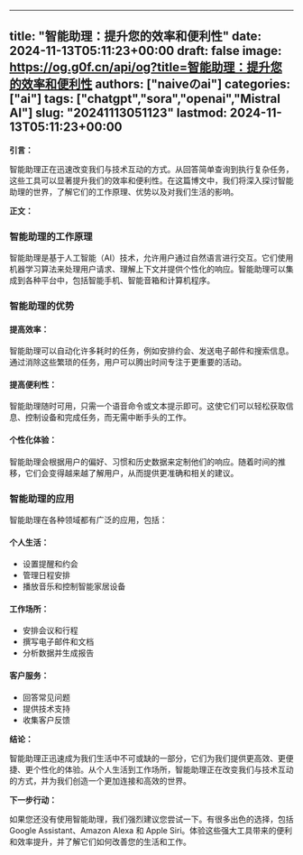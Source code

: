 
---
title: "智能助理：提升您的效率和便利性"
date: 2024-11-13T05:11:23+00:00
draft: false
image: https://og.g0f.cn/api/og?title=智能助理：提升您的效率和便利性
authors: ["naiveのai"]
categories: ["ai"]
tags: ["chatgpt","sora","openai","Mistral AI"]
slug: "20241113051123"
lastmod: 2024-11-13T05:11:23+00:00
---
**引言：**

智能助理正在迅速改变我们与技术互动的方式。从回答简单查询到执行复杂任务，这些工具可以显著提升我们的效率和便利性。在这篇博文中，我们将深入探讨智能助理的世界，了解它们的工作原理、优势以及对我们生活的影响。

**正文：**

### 智能助理的工作原理

智能助理是基于人工智能（AI）技术，允许用户通过自然语言进行交互。它们使用机器学习算法来处理用户请求、理解上下文并提供个性化的响应。智能助理可以集成到各种平台中，包括智能手机、智能音箱和计算机程序。

### 智能助理的优势

#### 提高效率：

智能助理可以自动化许多耗时的任务，例如安排约会、发送电子邮件和搜索信息。通过消除这些繁琐的任务，用户可以腾出时间专注于更重要的活动。

#### 提高便利性：

智能助理随时可用，只需一个语音命令或文本提示即可。这使它们可以轻松获取信息、控制设备和完成任务，而无需中断手头的工作。

#### 个性化体验：

智能助理会根据用户的偏好、习惯和历史数据来定制他们的响应。随着时间的推移，它们会变得越来越了解用户，从而提供更准确和相关的建议。

### 智能助理的应用

智能助理在各种领域都有广泛的应用，包括：

#### 个人生活：

* 设置提醒和约会
* 管理日程安排
* 播放音乐和控制智能家居设备

#### 工作场所：

* 安排会议和行程
* 撰写电子邮件和文档
* 分析数据并生成报告

#### 客户服务：

* 回答常见问题
* 提供技术支持
* 收集客户反馈

**结论：**

智能助理正迅速成为我们生活中不可或缺的一部分，它们为我们提供更高效、更便捷、更个性化的体验。从个人生活到工作场所，智能助理正在改变我们与技术互动的方式，并为我们创造一个更加连接和高效的世界。

**下一步行动：**

如果您还没有使用智能助理，我们强烈建议您尝试一下。有很多出色的选择，包括 Google Assistant、Amazon Alexa 和 Apple Siri。体验这些强大工具带来的便利和效率提升，并了解它们如何改善您的生活和工作。